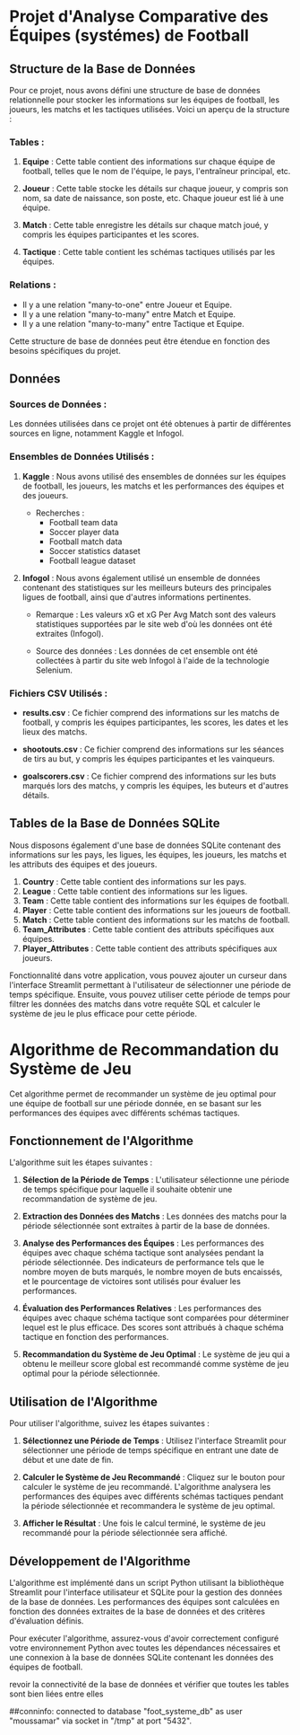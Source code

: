 # Projet d'Analyse Comparative des Équipes (systémes) de Football

## Structure de la Base de Données

Pour ce projet, nous avons défini une structure de base de données relationnelle pour stocker les informations sur les équipes de football, les joueurs, les matchs et les tactiques utilisées. Voici un aperçu de la structure :

### Tables :

1. **Equipe** : Cette table contient des informations sur chaque équipe de football, telles que le nom de l'équipe, le pays, l'entraîneur principal, etc.

2. **Joueur** : Cette table stocke les détails sur chaque joueur, y compris son nom, sa date de naissance, son poste, etc. Chaque joueur est lié à une équipe.

3. **Match** : Cette table enregistre les détails sur chaque match joué, y compris les équipes participantes et les scores.

4. **Tactique** : Cette table contient les schémas tactiques utilisés par les équipes.

### Relations :

- Il y a une relation "many-to-one" entre Joueur et Equipe.
- Il y a une relation "many-to-many" entre Match et Equipe.
- Il y a une relation "many-to-many" entre Tactique et Equipe.

Cette structure de base de données peut être étendue en fonction des besoins spécifiques du projet.

## Données

### Sources de Données :

Les données utilisées dans ce projet ont été obtenues à partir de différentes sources en ligne, notamment Kaggle et Infogol.

### Ensembles de Données Utilisés :

1. **Kaggle** : Nous avons utilisé des ensembles de données sur les équipes de football, les joueurs, les matchs et les performances des équipes et des joueurs.

   - Recherches :
     - Football team data
     - Soccer player data
     - Football match data
     - Soccer statistics dataset
     - Football league dataset

2. **Infogol** : Nous avons également utilisé un ensemble de données contenant des statistiques sur les meilleurs buteurs des principales ligues de football, ainsi que d'autres informations pertinentes.

   - Remarque : Les valeurs xG et xG Per Avg Match sont des valeurs statistiques supportées par le site web d'où les données ont été extraites (Infogol).

   - Source des données : Les données de cet ensemble ont été collectées à partir du site web Infogol à l'aide de la technologie Selenium.

### Fichiers CSV Utilisés :

- **results.csv** : Ce fichier comprend des informations sur les matchs de football, y compris les équipes participantes, les scores, les dates et les lieux des matchs.

- **shootouts.csv** : Ce fichier comprend des informations sur les séances de tirs au but, y compris les équipes participantes et les vainqueurs.

- **goalscorers.csv** : Ce fichier comprend des informations sur les buts marqués lors des matchs, y compris les équipes, les buteurs et d'autres détails.

## Tables de la Base de Données SQLite

Nous disposons également d'une base de données SQLite contenant des informations sur les pays, les ligues, les équipes, les joueurs, les matchs et les attributs des équipes et des joueurs.

1. **Country** : Cette table contient des informations sur les pays.
2. **League** : Cette table contient des informations sur les ligues.
3. **Team** : Cette table contient des informations sur les équipes de football.
4. **Player** : Cette table contient des informations sur les joueurs de football.
5. **Match** : Cette table contient des informations sur les matchs de football.
6. **Team_Attributes** : Cette table contient des attributs spécifiques aux équipes.
7. **Player_Attributes** : Cette table contient des attributs spécifiques aux joueurs.



Fonctionnalité dans votre application, vous pouvez ajouter un curseur dans l'interface Streamlit permettant à l'utilisateur de sélectionner une période de temps spécifique. Ensuite, vous pouvez utiliser cette période de temps pour filtrer les données des matchs dans votre requête SQL et calculer le système de jeu le plus efficace pour cette période.

# Algorithme de Recommandation du Système de Jeu

Cet algorithme permet de recommander un système de jeu optimal pour une équipe de football sur une période donnée, en se basant sur les performances des équipes avec différents schémas tactiques.

## Fonctionnement de l'Algorithme

L'algorithme suit les étapes suivantes :

1. **Sélection de la Période de Temps** : L'utilisateur sélectionne une période de temps spécifique pour laquelle il souhaite obtenir une recommandation de système de jeu.

2. **Extraction des Données des Matchs** : Les données des matchs pour la période sélectionnée sont extraites à partir de la base de données.

3. **Analyse des Performances des Équipes** : Les performances des équipes avec chaque schéma tactique sont analysées pendant la période sélectionnée. Des indicateurs de performance tels que le nombre moyen de buts marqués, le nombre moyen de buts encaissés, et le pourcentage de victoires sont utilisés pour évaluer les performances.

4. **Évaluation des Performances Relatives** : Les performances des équipes avec chaque schéma tactique sont comparées pour déterminer lequel est le plus efficace. Des scores sont attribués à chaque schéma tactique en fonction des performances.

5. **Recommandation du Système de Jeu Optimal** : Le système de jeu qui a obtenu le meilleur score global est recommandé comme système de jeu optimal pour la période sélectionnée.

## Utilisation de l'Algorithme

Pour utiliser l'algorithme, suivez les étapes suivantes :

1. **Sélectionnez une Période de Temps** : Utilisez l'interface Streamlit pour sélectionner une période de temps spécifique en entrant une date de début et une date de fin.

2. **Calculer le Système de Jeu Recommandé** : Cliquez sur le bouton pour calculer le système de jeu recommandé. L'algorithme analysera les performances des équipes avec différents schémas tactiques pendant la période sélectionnée et recommandera le système de jeu optimal.

3. **Afficher le Résultat** : Une fois le calcul terminé, le système de jeu recommandé pour la période sélectionnée sera affiché.

## Développement de l'Algorithme

L'algorithme est implémenté dans un script Python utilisant la bibliothèque Streamlit pour l'interface utilisateur et SQLite pour la gestion des données de la base de données. Les performances des équipes sont calculées en fonction des données extraites de la base de données et des critères d'évaluation définis.

Pour exécuter l'algorithme, assurez-vous d'avoir correctement configuré votre environnement Python avec toutes les dépendances nécessaires et une connexion à la base de données SQLite contenant les données des équipes de football.


revoir la connectivité de  la base de données et vérifier que toutes les tables sont bien liées entre elles

##conninfo:
connected to database "foot_systeme_db" as user "moussamar" via socket in "/tmp" at port "5432".